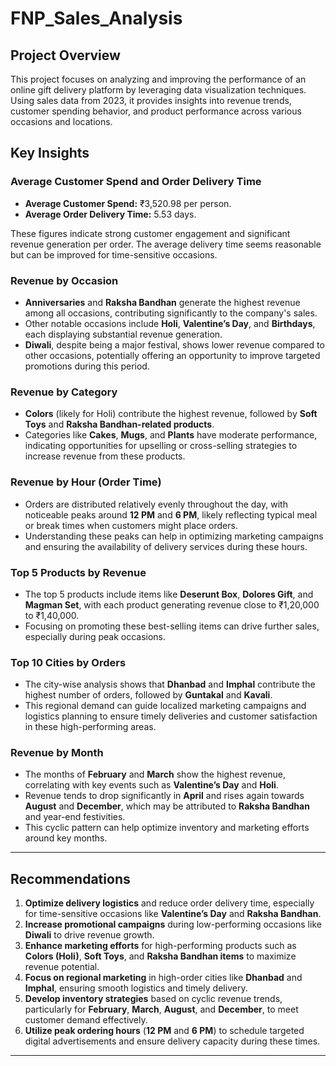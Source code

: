# FNP_Sales_Analysis

## Project Overview
This project focuses on analyzing and improving the performance of an online gift delivery platform by leveraging data visualization techniques. Using sales data from 2023, it provides insights into revenue trends, customer spending behavior, and product performance across various occasions and locations.


## Key Insights

### Average Customer Spend and Order Delivery Time
- **Average Customer Spend:** ₹3,520.98 per person.
- **Average Order Delivery Time:** 5.53 days.
  
These figures indicate strong customer engagement and significant revenue generation per order. The average delivery time seems reasonable but can be improved for time-sensitive occasions.

### Revenue by Occasion
- **Anniversaries** and **Raksha Bandhan** generate the highest revenue among all occasions, contributing significantly to the company's sales.
- Other notable occasions include **Holi**, **Valentine’s Day**, and **Birthdays**, each displaying substantial revenue generation.
- **Diwali**, despite being a major festival, shows lower revenue compared to other occasions, potentially offering an opportunity to improve targeted promotions during this period.

### Revenue by Category
- **Colors** (likely for Holi) contribute the highest revenue, followed by **Soft Toys** and **Raksha Bandhan-related products**.
- Categories like **Cakes**, **Mugs**, and **Plants** have moderate performance, indicating opportunities for upselling or cross-selling strategies to increase revenue from these products.

### Revenue by Hour (Order Time)
- Orders are distributed relatively evenly throughout the day, with noticeable peaks around **12 PM** and **6 PM**, likely reflecting typical meal or break times when customers might place orders.
- Understanding these peaks can help in optimizing marketing campaigns and ensuring the availability of delivery services during these hours.

### Top 5 Products by Revenue
- The top 5 products include items like **Deserunt Box**, **Dolores Gift**, and **Magman Set**, with each product generating revenue close to ₹1,20,000 to ₹1,40,000.
- Focusing on promoting these best-selling items can drive further sales, especially during peak occasions.

### Top 10 Cities by Orders
- The city-wise analysis shows that **Dhanbad** and **Imphal** contribute the highest number of orders, followed by **Guntakal** and **Kavali**.
- This regional demand can guide localized marketing campaigns and logistics planning to ensure timely deliveries and customer satisfaction in these high-performing areas.

### Revenue by Month
- The months of **February** and **March** show the highest revenue, correlating with key events such as **Valentine’s Day** and **Holi**.
- Revenue tends to drop significantly in **April** and rises again towards **August** and **December**, which may be attributed to **Raksha Bandhan** and year-end festivities.
- This cyclic pattern can help optimize inventory and marketing efforts around key months.

---

## Recommendations
1. **Optimize delivery logistics** and reduce order delivery time, especially for time-sensitive occasions like **Valentine’s Day** and **Raksha Bandhan**.
2. **Increase promotional campaigns** during low-performing occasions like **Diwali** to drive revenue growth.
3. **Enhance marketing efforts** for high-performing products such as **Colors (Holi)**, **Soft Toys**, and **Raksha Bandhan items** to maximize revenue potential.
4. **Focus on regional marketing** in high-order cities like **Dhanbad** and **Imphal**, ensuring smooth logistics and timely delivery.
5. **Develop inventory strategies** based on cyclic revenue trends, particularly for **February**, **March**, **August**, and **December**, to meet customer demand effectively.
6. **Utilize peak ordering hours** (**12 PM** and **6 PM**) to schedule targeted digital advertisements and ensure delivery capacity during these times.

---
